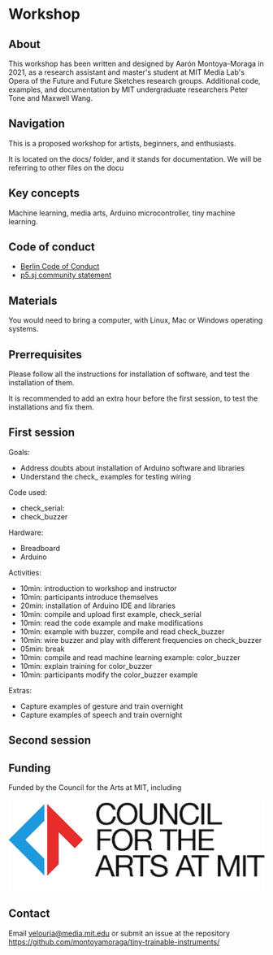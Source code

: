# Workshop

## About

This workshop has been written and designed by Aarón Montoya-Moraga in 2021, as a research assistant and master's student at MIT Media Lab's Opera of the Future and Future Sketches research groups. Additional code, examples, and documentation by MIT undergraduate researchers Peter Tone and Maxwell Wang.

## Navigation

This is a proposed workshop for artists, beginners, and enthusiasts.

It is located on the docs/ folder, and it stands for documentation. We will be referring to other files on the docu

## Key concepts

Machine learning, media arts, Arduino microcontroller, tiny machine learning.

## Code of conduct

* [Berlin Code of Conduct](https://berlincodeofconduct.org/)
* [p5.sj community statement](https://p5js.org/community/)

## Materials

You would need to bring a computer, with Linux, Mac or Windows operating systems.

## Prerrequisites

Please follow all the instructions for installation of software, and test the installation of them.

It is recommended to add an extra hour before the first session, to test the installations and fix them.

## First session

Goals:

* Address doubts about installation of Arduino software and libraries
* Understand the check_ examples for testing wiring

Code used:

* check_serial: 
* check_buzzer

Hardware:

* Breadboard
* Arduino

Activities:


* 10min: introduction to workshop and instructor
* 10min: participants introduce themselves
* 20min: installation of Arduino IDE and libraries
* 10min: compile and upload first example, check_serial
* 10min: read the code example and make modifications
* 10min: example with buzzer, compile and read check_buzzer
* 10min: wire buzzer and play with different frequencies on check_buzzer
* 05min: break
* 10min: compile and read machine learning example: color_buzzer
* 10min: explain training for color_buzzer
* 10min: participants modify the color_buzzer example

Extras:

* Capture examples of gesture and train overnight
* Capture examples of speech and train overnight

## Second session




## Funding

Funded by the Council for the Arts at MIT, including 

![Council for the Arts at MIT Logo](../../docs/images/9-2021-CAMIT-logo.jpg "Council for the Arts at MIT Logo")

## Contact

Email velouria@media.mit.edu or submit an issue at the repository https://github.com/montoyamoraga/tiny-trainable-instruments/

